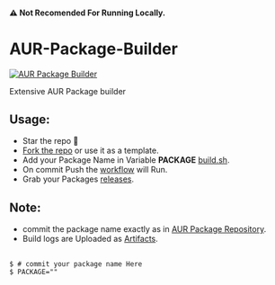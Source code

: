 #### ⚠️ Not Recomended For Running Locally.

# AUR-Package-Builder

[![AUR Package Builder](https://github.com/Tokito-Kun/aur-package-builder/actions/workflows/build.yml/badge.svg)](https://github.com/Tokito-Kun/aur-package-builder/actions/workflows/build.yml)

Extensive AUR Package builder

## Usage:
* Star the repo :eyes:
 * [Fork the repo](https://github.com/Tokito-Kun/aur-package-builder/fork) or use it as a template.
 * Add your Package Name in Variable **PACKAGE** [build.sh](./config.conf).
 * On commit Push the [workflow](../../actions/workflows/build.yml) will Run.
 * Grab your Packages [releases](../../releases).

## Note:
 * commit the package name exactly as in [AUR Package Repository](https://aur.archlinux.org/).
 * Build logs are Uploaded as [Artifacts](../../actions/workflows/build.yml).

 ##
```console
$ # commit your package name Here
$ PACKAGE=""
```

